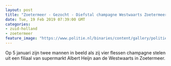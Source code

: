 ```yaml
---
layout: post
title: "Zoetermeer - Gezocht - Diefstal champagne Westwaarts Zoetermeer"
date: Tue, 19 Feb 2019 07:39:00 GMT
categories: 
- zuid-holland 
- zoetermeer 
feature_image: "https://www.politie.nl/binaries/content/gallery/politie/gezocht/verdachten/2019/februari/06-dh/tw-19-02/190219_team_diefstal-champagne-blur.jpg"
---
```


Op 5 januari zijn twee mannen in beeld als zij vier  flessen champagne stelen uit een filiaal van supermarkt Albert Heijn aan de Westwaarts in Zoetermeer.
